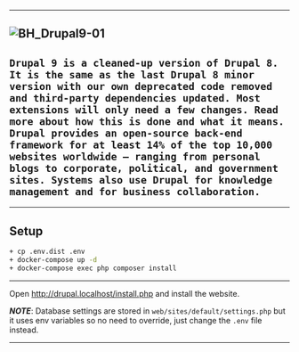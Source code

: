 -----------------------------------------------------------------------------------------------------------------------------------------------------------------
![BH_Drupal9-01](https://user-images.githubusercontent.com/73672879/162577161-740fe7d5-a94e-4f37-b299-a164b34e5224.jpeg)
-----------------------------------------------------------------------------------------------------------------------------------------------------------------
`Drupal 9 is a cleaned-up version of Drupal 8. It is the same as the last Drupal 8 minor version with our own deprecated code removed and third-party dependencies updated. Most extensions will only need a few changes. Read more about how this is done and what it means.`
`Drupal provides an open-source back-end framework for at least 14% of the top 10,000 websites worldwide – ranging from personal blogs to corporate, political, and government sites. Systems also use Drupal for knowledge management and for business collaboration.`
-----------------------------------------------------------------------------------------------------------------------------------------------------------------

-----------------------------------------------------------------------------------------------------------------------------------------------------------------
## Setup

```bash
+ cp .env.dist .env
+ docker-compose up -d
+ docker-compose exec php composer install
```
-----------------------------------------------------------------------------------------------------------------------------------------------------------------

Open http://drupal.localhost/install.php and install the website.

**_NOTE_**:
Database settings are stored in `web/sites/default/settings.php` but it uses env variables so no need to override, just change the `.env` file instead.

-----------------------------------------------------------------------------------------------------------------------------------------------------------------
